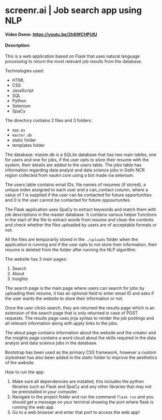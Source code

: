 # screenr.ai | Job search app using NLP
#### Video Demo:  <https://youtu.be/2h69fCHPUIU>
#### Description:
This is a web application based on Flask that uses natural language processing to return the most relevant job results from the database.

Technologies used:
- HTML
- CSS
- JavaScript
- SQL
- Python
- Selenium
- SpaCy

The directory contains 2 files and 3 folders:

- `app.py`
- `master.db`
- static folder
- templates folder

The database: master.db is a SQLite database that has two main tables, one for users and one for jobs, if the user opts to store their resume with the system, their details are added to the users table. The jobs table has information regarding data analyst and data science jobs in Delhi NCR region collected from naukri.com using a bot made via selenium.

The users table contains email IDs, file names of resumes (if stored), a unique index assigned to each user and a can_contact column, where a value of 1 is supplied if the user can be contacted for future opportunities and 0 is the user cannot be contacted for future oppourtunites.

The Flask application uses SpaCy to extract keywords and match them with job descriptions in the master database. It contains various helper functions in the start of the file to extract words from resume and clean the contents and check whether the files uploaded by users are of acceptable formats or not.

All the files are temporarily stored in the `./uploads` folder when the application is running and if the user opts to not store their information, their resume is deleted from the folder after running the NLP algorithm.

The website has 3 main pages:
1. Search
2. About
3. Insights

The search page is the main page where users can search for jobs by uploading their resume, it has an optional field to enter email ID and asks if the user wants the website to store their information or not.

Once the user clicks search, they are returned the results page which is an extension of the search page that is only returned in case of POST requests. The results page uses jinja syntax to render the job postings and all relevant information along with apply links to the jobs.

The about page contains information about the website and the creator and the insights page contains a word cloud about the skills required in the data analyst and data science jobs in the database.

Bootstrap has been used as the primary CSS framework, however a custom stylesheet has also been added in the static folder to improve the aesthetics of the website.

How to run the app:
1. Make sure all dependencies are installed, this includes the python libraries such as Flask and SpaCy and any other libraries that may not be preinstalled in your computer.
2. Navigate to the project folder and run the command `flask run` and you should get a message on your terminal showing the port where flask is running the web app.
3. Go to a web browser and enter that port to access the web app!
